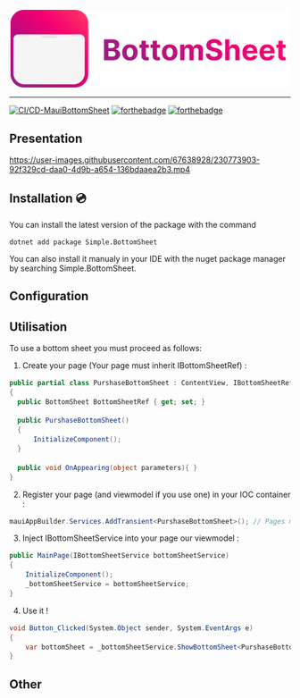 <p align="center">
  <img width="500" alt="Clipboard logo" src="https://raw.githubusercontent.com/ThomasBernard03/MauiBottomSheet/main/Images/MauiBottomSheetFullLogo.png"/>
</p>

---

[![CI/CD-MauiBottomSheet](https://github.com/ThomasBernard03/MauiBottomSheet/actions/workflows/main.yml/badge.svg)](https://github.com/ThomasBernard03/MauiBottomSheet/actions/workflows/main.yml)
[![forthebadge](https://img.shields.io/nuget/v/Simple.MauiBottomSheet)](https://www.nuget.org/packages/Simple.MauiBottomSheet/)
[![forthebadge](https://img.shields.io/nuget/dt/Simple.MauiBottomSheet)](https://www.nuget.org/packages/Simple.MauiBottomSheet/)


## Presentation 



https://user-images.githubusercontent.com/67638928/230773903-92f329cd-daa0-4d9b-a654-136bdaaea2b3.mp4



## Installation 💿


You can install the latest version of the package with the command 
```shell
dotnet add package Simple.BottomSheet
```
You can also install it manualy in your IDE with the nuget package manager by searching Simple.BottomSheet.


## Configuration


## Utilisation

To use a bottom sheet you must proceed as follows:


1) Create your page (Your page must inherit IBottomSheetRef) :
```csharp
public partial class PurshaseBottomSheet : ContentView, IBottomSheetRef
{
  public BottomSheet BottomSheetRef { get; set; }

  public PurshaseBottomSheet()
  {
      InitializeComponent();
  }

  public void OnAppearing(object parameters){ }
}
```


2) Register your page (and viewmodel if you use one) in your IOC container :

```csharp
mauiAppBuilder.Services.AddTransient<PurshaseBottomSheet>(); // Pages must be registered as transient
```


3) Inject IBottomSheetService into your page our viewmodel :

```csharp
public MainPage(IBottomSheetService bottomSheetService)
{
    InitializeComponent();
    _bottomSheetService = bottomSheetService;
}
```


4) Use it !

```csharp
void Button_Clicked(System.Object sender, System.EventArgs e)
{
    var bottomSheet = _bottomSheetService.ShowBottomSheet<PurshaseBottomSheet>();
}
```


## Other
